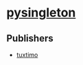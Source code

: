 # [pysingleton](https://pypi.org/project/pysingleton)



## Publishers
- [tuxtimo](https://pypi.org/user/tuxtimo)

